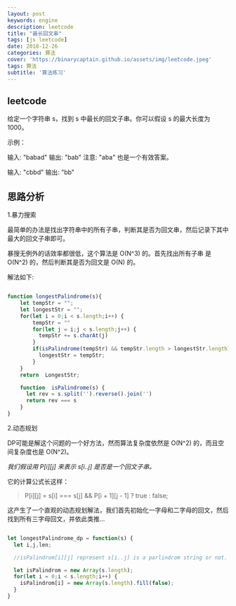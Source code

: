 ```yaml
---
layout: post
keywords: engine
description: leetcode
title: "最长回文串"
tags: [js leetcode]
date: 2018-12-26
categories: 算法
cover: 'https://binarycaptain.github.io/assets/img/leetcode.jpeg'
tags: 算法
subtitle: '算法练习'
---
```


## leetcode

给定一个字符串 s，找到 s 中最长的回文子串。你可以假设 s 的最大长度为 1000。

示例：

输入: "babad"
输出: "bab"
注意: "aba" 也是一个有效答案。

输入: "cbbd"
输出: "bb"

## 思路分析

1.暴力搜索

最简单的办法是找出字符串中的所有子串，判断其是否为回文串，然后记录下其中最大的回文子串即可。

暴搜无例外的话效率都很低，这个算法是 O(N^3) 的。首先找出所有子串 是 O(N^2) 的，然后判断其是否为回文是 O(N) 的。

解法如下:

```javascript

function longestPalindrome(s){
    let tempStr = "";
    let longestStr = "";
    for(let i = 0;i < s.length;i++) {
        tempStr = ""
        for(let j = i;j < s.length;j++) {
          tempStr += s.charAt(j)
        }
        if(isPalindrome(tempStr) && tempStr.length > longestStr.length) {
          longestStr = tempStr;
        }
    }
    return  LongestStr;

    function  isPalindrome(s) {
      let rev = s.split('').reverse().join('')
      return rev === s
    }
}

```

2.动态规划

DP可能是解这个问题的一个好方法，然而算法复杂度依然是 O(N^2) 的，而且空间复杂度也是 O(N^2)。

*我们假设用 P[i][j] 来表示 s[i..j] 是否是一个回文子串。*

它的计算公式长这样：

>P[i][j] = s[i] === s[j] && P[i + 1][j - 1] ? true : false;

这产生了一个直观的动态规划解法，我们首先初始化一字母和二字母的回文，然后找到所有三字母回文，并依此类推…

```javascript

let longestPalindrome_dp = function(s) {
  let i,j,len;

  //isPalindrom[i][j] represent s[i..j] is a parlindrom string or not.

  let isPalindrom = new Array(s.length);
  for(let i = 0;i < s.length;i++) {
    isPalindrom[i] = new Array(s.length).fill(false);
  }
}

```





















